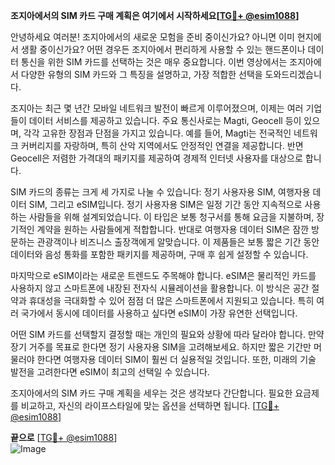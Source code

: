 **조지아에서의 SIM 카드 구매 계획은 여기에서 시작하세요[[TG💪+ @esim1088](https://t.me/s/esim1088)]**

안녕하세요 여러분! 조지아에서의 새로운 모험을 준비 중이신가요? 아니면 이미 현지에서 생활 중이신가요? 어떤 경우든 조지아에서 편리하게 사용할 수 있는 핸드폰이나 데이터 통신을 위한 SIM 카드를 선택하는 것은 매우 중요합니다. 이번 영상에서는 조지아에서 다양한 유형의 SIM 카드와 그 특징을 설명하고, 가장 적합한 선택을 도와드리겠습니다.

조지아는 최근 몇 년간 모바일 네트워크 발전이 빠르게 이루어졌으며, 이제는 여러 기업들이 데이터 서비스를 제공하고 있습니다. 주요 통신사로는 Magti, Geocell 등이 있으며, 각각 고유한 장점과 단점을 가지고 있습니다. 예를 들어, Magti는 전국적인 네트워크 커버리지를 자랑하며, 특히 산악 지역에서도 안정적인 연결을 제공합니다. 반면 Geocell은 저렴한 가격대의 패키지를 제공하여 경제적 인터넷 사용자를 대상으로 합니다.

SIM 카드의 종류는 크게 세 가지로 나눌 수 있습니다: 정기 사용자용 SIM, 여행자용 데이터 SIM, 그리고 eSIM입니다. 정기 사용자용 SIM은 일정 기간 동안 지속적으로 사용하는 사람들을 위해 설계되었습니다. 이 타입은 보통 청구서를 통해 요금을 지불하며, 장기적인 계약을 원하는 사람들에게 적합합니다. 반대로 여행자용 데이터 SIM은 잠깐 방문하는 관광객이나 비즈니스 출장객에게 알맞습니다. 이 제품들은 보통 짧은 기간 동안 데이터와 음성 통화를 포함한 패키지를 제공하며, 구매 후 쉽게 설정할 수 있습니다.

마지막으로 eSIM이라는 새로운 트렌드도 주목해야 합니다. eSIM은 물리적인 카드를 사용하지 않고 스마트폰에 내장된 전자식 시뮬레이션을 활용합니다. 이 방식은 공간 절약과 휴대성을 극대화할 수 있어 점점 더 많은 스마트폰에서 지원되고 있습니다. 특히 여러 국가에서 동시에 데이터를 사용하고 싶다면 eSIM이 가장 유연한 선택입니다.

어떤 SIM 카드를 선택할지 결정할 때는 개인의 필요와 상황에 따라 달라야 합니다. 만약 장기 거주를 목표로 한다면 정기 사용자용 SIM을 고려해보세요. 하지만 짧은 기간만 머물러야 한다면 여행자용 데이터 SIM이 훨씬 더 실용적일 것입니다. 또한, 미래의 기술 발전을 고려한다면 eSIM이 최고의 선택일 수 있습니다.

조지아에서의 SIM 카드 구매 계획을 세우는 것은 생각보다 간단합니다. 필요한 요금제를 비교하고, 자신의 라이프스타일에 맞는 옵션을 선택하면 됩니다. [[TG💪+ @esim1088](https://t.me/s/esim1088)]

**끝으로** [[TG💪+ @esim1088](https://t.me/s/esim1088)]  
![Image](https://i.postimg.cc/Y0z9fWf4/image.png)